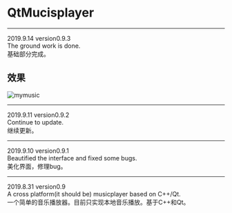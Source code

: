 # QtMucisplayer  
***   
2019.9.14 version0.9.3     
The ground work is done.    
基础部分完成。
##  效果
![mymusic](https://github.com/tryzert/QtMucisplayer/blob/master/2019.0.9.2.png?raw=true)
***
2019.9.11 version0.9.2   
Continue to update.   
继续更新。
***
2019.9.10 version0.9.1   
Beautified the interface and fixed some bugs.   
美化界面，修理bug。   
***
2019.8.31 version0.9    
A cross platform(it should be) musicplayer based on C++/Qt.   
一个简单的音乐播放器。目前只实现本地音乐播放。基于C++和Qt。　　

